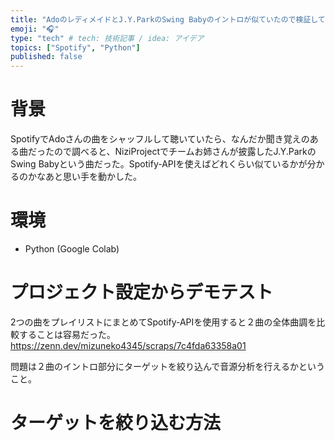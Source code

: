 ```yaml
---
title: "AdoのレディメイドとJ.Y.ParkのSwing Babyのイントロが似ていたので検証してみた"
emoji: "🎧"
type: "tech" # tech: 技術記事 / idea: アイデア
topics: ["Spotify", "Python"]
published: false
---
```


# 背景
SpotifyでAdoさんの曲をシャッフルして聴いていたら、なんだか聞き覚えのある曲だったので調べると、NiziProjectでチームお姉さんが披露したJ.Y.ParkのSwing Babyという曲だった。Spotify-APIを使えばどれくらい似ているかが分かるのかなあと思い手を動かした。

# 環境
- Python (Google Colab)

# プロジェクト設定からデモテスト
2つの曲をプレイリストにまとめてSpotify-APIを使用すると２曲の全体曲調を比較することは容易だった。
https://zenn.dev/mizuneko4345/scraps/7c4fda63358a01

問題は２曲のイントロ部分にターゲットを絞り込んで音源分析を行えるかということ。

# ターゲットを絞り込む方法
